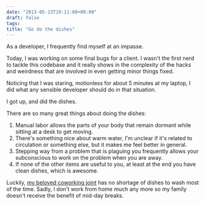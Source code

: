 ```yaml
---
date: "2013-05-13T19:11:00+00:00"
draft: false
tags: 
title: "Go do the dishes"
---
```

As a developer, I frequently find myself at an impasse.

Today, I was working on some final bugs for a client. I wasn't the first nerd to tackle this codebase and it really shows in the complexity of the hacks and weirdness that are involved in even getting minor things fixed.

Noticing that I was staring, motionless for about 5 minutes at my laptop, I did what any sensible developer should do in that situation.

I got up, and did the dishes.

There are so many great things about doing the dishes:

1. Manual labor allows the parts of your body that remain dormant while sitting at a desk to get moving. 
2. There's something nice about warm water, I'm unclear if it's related to circulation or something else, but it makes me feel better in general.
3. Stepping way from a problem that is plaguing you frequently allows your subconscious to work on the problem when you are away.
4. If none of the other items are useful to you, at least at the end you have clean dishes, which is awesome.

Luckily, [my beloved coworking joint](http://collectiveagency.co) has no shortage of dishes to wash most of the time. Sadly, I don't work from home much any more so my family doesn't receive the benefit of mid-day breaks.